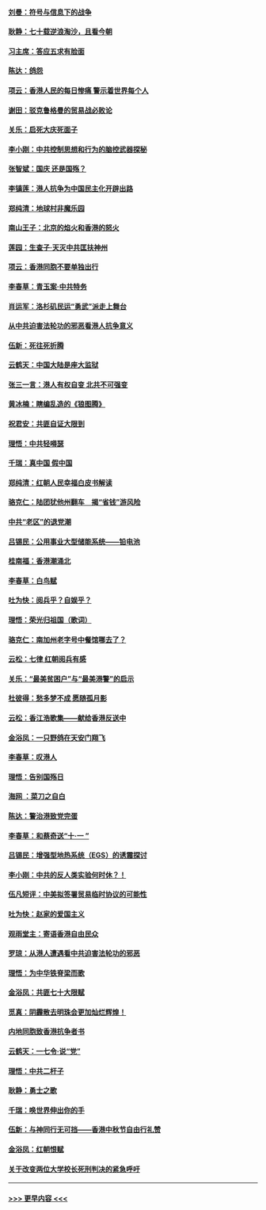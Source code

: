 #### [刘曼：符号与信息下的战争](../pages/nsc993/n11564655.md?t=10031544) 
#### [耿静：七十载逆浪淘沙，且看今朝](../pages/nsc993/n11564520.md?t=10031544) 
#### [习主席：答应五求有脸面](../pages/nsc993/n11563953.md?t=10031544) 
#### [陈达：鸽怨](../pages/nsc993/n11561879.md?t=10031544) 
#### [项云：香港人民的每日惨痛  警示着世界每个人](../pages/nsc993/n11559273.md?t=10031544) 
#### [谢田：驳克鲁格曼的贸易战必败论](../pages/nsc993/n11555840.md?t=10031544) 
#### [关乐：启死大庆死面子](../pages/nsc993/n11556823.md?t=10031544) 
#### [李小刚：中共控制思想和行为的脑控武器探秘](../pages/nsc993/n11556776.md?t=10031544) 
#### [张智斌：国庆  还是国殇？](../pages/nsc993/n11556617.md?t=10031544) 
#### [李镇莲：港人抗争为中国民主化开辟出路](../pages/nsc993/n11556570.md?t=10031544) 
#### [郑纯清：地球村非魔乐园](../pages/nsc993/n11555415.md?t=10031544) 
#### [南山王子：北京的焰火和香港的怒火](../pages/nsc993/n11555318.md?t=10031544) 
#### [莲园：生查子·天灭中共匡扶神州](../pages/nsc993/n11555302.md?t=10031544) 
#### [项云：香港同胞不要单独出行](../pages/nsc993/n11555276.md?t=10031544) 
#### [李春草：青玉案‧中共特务](../pages/nsc993/n11552356.md?t=10031544) 
#### [肖运军：洛杉矶民运“勇武”派走上舞台](../pages/nsc993/n11551595.md?t=10031544) 
#### [从中共迫害法轮功的邪恶看港人抗争意义](../pages/nsc993/n11540858.md?t=10031544) 
#### [伍新：死往死折腾](../pages/nsc993/n11550174.md?t=10031544) 
#### [云鹤天：中国大陆是座大监狱](../pages/nsc993/n11550155.md?t=10031544) 
#### [张三一言：港人有权自变 北共不可强变](../pages/nsc993/n11550132.md?t=10031544) 
#### [黄冰楠：瞎编乱造的《狼图腾》](../pages/nsc993/n11550082.md?t=10031544) 
#### [祝君安：共匪自证大限到](../pages/nsc993/n11550041.md?t=10031544) 
#### [理悟：中共轻嘚瑟](../pages/nsc993/n11547978.md?t=10031544) 
#### [千瑞：真中国 假中国](../pages/nsc993/n11547865.md?t=10031544) 
#### [郑纯清：红朝人民幸福白皮书解读](../pages/nsc993/n11547499.md?t=10031544) 
#### [骆克仁：陆团犹他州翻车　揭“省钱”游风险](../pages/nsc993/n11546977.md?t=10031544) 
#### [中共“老区”的退党潮](../pages/nsc993/n11545995.md?t=10031544) 
#### [吕锡民：公用事业大型储能系统——铅电池](../pages/nsc993/n11545701.md?t=10031544) 
#### [桂南福：香港潮涌北](../pages/nsc993/n11545682.md?t=10031544) 
#### [李春草：白鸟赋](../pages/nsc993/n11545663.md?t=10031544) 
#### [吐为快：阅兵乎？自娱乎？](../pages/nsc993/n11545625.md?t=10031544) 
#### [理悟：荣光归祖国（歌词）](../pages/nsc993/n11545616.md?t=10031544) 
#### [骆克仁：南加州老字号中餐馆哪去了？](../pages/nsc993/n11545120.md?t=10031544) 
#### [云松：七律 红朝阅兵有感](../pages/nsc993/n11542394.md?t=10031544) 
#### [关乐：“最美贫困户”与“最美港警”的启示](../pages/nsc993/n11542252.md?t=10031544) 
#### [杜彼得：愁多梦不成 愿随孤月影](../pages/nsc993/n11540296.md?t=10031544) 
#### [云松：香江浩歌集——献给香港反送中](../pages/nsc993/n11540149.md?t=10031544) 
#### [金浴凤：一只野鸽在天安门翔飞](../pages/nsc993/n11540280.md?t=10031544) 
#### [李春草：叹港人](../pages/nsc993/n11540119.md?t=10031544) 
#### [理悟：告别国殇日](../pages/nsc993/n11539610.md?t=10031544) 
#### [海网 ：菜刀之自白](../pages/nsc993/n11539597.md?t=10031544) 
#### [陈达：警治港致党完蛋](../pages/nsc993/n11538127.md?t=10031544) 
#### [李春草：和蔡奇送“十·一 ”](../pages/nsc993/n11537810.md?t=10031544) 
#### [吕锡民：增强型地热系统（EGS）的诱震探讨](../pages/nsc993/n11537765.md?t=10031544) 
#### [李小刚：中共的反人类实验何时休？！](../pages/nsc993/n11537669.md?t=10031544) 
#### [伍凡短评：中美拟签署贸易临时协议的可能性](../pages/nsc993/n11536773.md?t=10031544) 
#### [吐为快：赵家的爱国主义](../pages/nsc993/n11536750.md?t=10031544) 
#### [观雨堂主：寄语香港自由民众](../pages/nsc993/n11536735.md?t=10031544) 
#### [罗琼：从港人遭遇看中共迫害法轮功的邪恶](../pages/nsc993/n11507862.md?t=10031544) 
#### [理悟：为中华铁脊梁而歌](../pages/nsc993/n11534458.md?t=10031544) 
#### [金浴凤：共匪七十大限赋](../pages/nsc993/n11534434.md?t=10031544) 
#### [觅真：阴霾散去明珠会更加灿烂辉煌！](../pages/nsc993/n11531858.md?t=10031544) 
#### [内地同胞致香港抗争者书](../pages/nsc993/n11531645.md?t=10031544) 
#### [云鹤天：一七令‧说“党”](../pages/nsc993/n11529099.md?t=10031544) 
#### [理悟：中共二杆子](../pages/nsc993/n11529046.md?t=10031544) 
#### [耿静：勇士之歌](../pages/nsc993/n11527562.md?t=10031544) 
#### [千瑞：唤世界伸出你的手](../pages/nsc993/n11526942.md?t=10031544) 
#### [伍新：与神同行无可挡——香港中秋节自由行礼赞](../pages/nsc993/n11526801.md?t=10031544) 
#### [金浴凤：红朝恨赋](../pages/nsc993/n11524312.md?t=10031544) 
#### [关于改变两位大学校长死刑判决的紧急呼吁](../pages/nsc993/n11524103.md?t=10031544) 

----
#### [ >>> 更早内容 <<< ](../indexes/nsc993-earlier.md)
